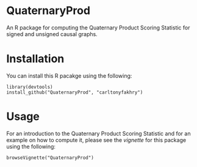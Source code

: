 # QuaternaryProd
An R package for computing the Quaternary Product Scoring Statistic for signed and unsigned causal graphs.

# Installation
You can install this R pacakge using the following:
```{R}
library(devtools)
install_github("QuaternaryProd", "carltonyfakhry")
```
# Usage
For an introduction to the Quaternary Product Scoring Statistic and for an example on how to compute it, please see 
the *vignette* for this package using the following:
```{R}
browseVignette("QuaternaryProd")
```
